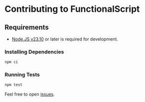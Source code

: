 # Contributing to FunctionalScript

## Requirements

- [Node.JS v23.10](https://nodejs.org/en/download) or later is required for development.

### Installing Dependencies

```bash
npm ci
```

### Running Tests

```bash
npm test
```

Feel free to open [issues](https://github.com/functionalscript/functionalscript/issues).
